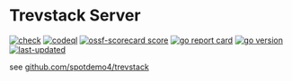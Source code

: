 # Trevstack Server

[![check](https://img.shields.io/github/actions/workflow/status/spotdemo4/ts-server/check.yaml?logo=GitHub&logoColor=%23cdd6f4&label=check&labelColor=%2311111b)](https://github.com/spotdemo4/ts-server/actions/workflows/check.yaml)
[![codeql](https://img.shields.io/github/actions/workflow/status/spotdemo4/ts-server/codeql.yaml?logo=GitHub&logoColor=%23cdd6f4&label=codeql&labelColor=%2311111b)](https://github.com/spotdemo4/ts-server/actions/workflows/codeql.yaml)
[![ossf-scorecard score](https://img.shields.io/ossf-scorecard/github.com/spotdemo4/ts-server?label=ossf%20score&labelColor=%2311111b)](https://scorecard.dev/viewer/?uri=github.com/spotdemo4/ts-server)
[![go report card](https://img.shields.io/badge/go%20report-A%2B-brightgreen?logo=Go&logoColor=%2389dceb&label=go%20report&labelColor=%2311111b)](https://www.goreportcard.com/report/github.com/spotdemo4/ts-server)
[![go version](https://img.shields.io/github/go-mod/go-version/spotdemo4/ts-server?logo=Go&logoColor=%2389dceb&label=go%20version&labelColor=%2311111b&color=%23313244)](https://go.dev/)
[![last-updated](https://img.shields.io/badge/dynamic/json?url=https%3A%2F%2Fapi.github.com%2Frepos%2Fspotdemo4%2Fts-server%2Factions%2Fworkflows%2F169672507%2Fruns%3Fstatus%3Dcompleted%26conclusion%3Dsuccess%26per_page%3D1&query=%24.workflow_runs%5B0%5D.run_started_at&style=flat&logo=nixos&logoColor=%2389dceb&label=last%20updated&labelColor=%2311111b&color=%23313244)](https://github.com/spotdemo4/ts-server/actions/workflows/update.yaml)

see [github.com/spotdemo4/trevstack](https://github.com/spotdemo4/trevstack)
